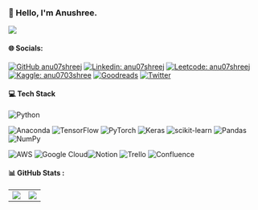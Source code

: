 ### 👋 Hello, I'm Anushree.

![](https://komarev.com/ghpvc/?username=anu07shreej&color=blue&style=plastic&label=PROFILE+VIEWS)

#### 🌐 Socials:
[![GitHub anu07shreej](https://img.shields.io/github/followers/anu07shreej?label=follow&style=social)](https://github.com/anu07shreej)
[![Linkedin: anu07shreej](https://img.shields.io/badge/-Anushree-blue?style=flat-square&logo=Linkedin&logoColor=white&link=lhttps://www.linkedin.com/in/anu07shreej/)](https://www.linkedin.com/in/anu07shreej/)
[![Leetcode: anu07shreej](https://img.shields.io/badge/-Leetcode-red?style=flat-square&logo=Leetcode&logoColor=white&link=lhttps://leetcode.com/anu07shreej/)](https://leetcode.com/anu07shreej/) 
[![Kaggle: anu0703shree](https://img.shields.io/badge/-Kaggle-green?style=flat-square&logo=Kaggle&logoColor=white&link=lhttps://www.kaggle.com/anu0703shree/)](https://www.kaggle.com/anu0703shree/) 
[![Goodreads](https://img.shields.io/badge/Goodreads-%23E4405F.svg?logo=Goodreads&logoColor=white)](https://www.goodreads.com/user/show/12176363-anushree-jumade) 
[![Twitter](https://img.shields.io/twitter/url?style=social&url=https%3A%2F%2Ftwitter.com%2Fanu07shreej)](https://twitter.com/anu07shreej)


#### 💻 Tech Stack
![Python](https://img.shields.io/badge/python-3670A0?style=flat&logo=python&logoColor=ffdd54) 

![Anaconda](https://img.shields.io/badge/Anaconda-%2344A833.svg?style=flat&logo=anaconda&logoColor=white) ![TensorFlow](https://img.shields.io/badge/TensorFlow-%23FF6F00.svg?style=flat&logo=TensorFlow&logoColor=white) ![PyTorch](https://img.shields.io/badge/PyTorch-%23CCCC00.svg?style=flat&logo=PyTorch&logoColor=white) ![Keras](https://img.shields.io/badge/Keras-%23D00000.svg?style=flat&logo=Keras&logoColor=white) ![scikit-learn](https://img.shields.io/badge/scikit--learn-%23F7931E.svg?style=flat&logo=scikit-learn&logoColor=white)  ![Pandas](https://img.shields.io/badge/pandas-%23150458.svg?style=flat&logo=pandas&logoColor=white) ![NumPy](https://img.shields.io/badge/numpy-%23013243.svg?style=flat&logo=numpy&logoColor=white) 

![AWS](https://img.shields.io/badge/AWS-%23FF9900.svg?style=flat&logo=amazon-aws&logoColor=white) ![Google Cloud](https://img.shields.io/badge/Google%20Cloud-%234285F4.svg?style=flat&logo=google-cloud&logoColor=white)![Notion](https://img.shields.io/badge/Notion-%23000000.svg?style=flat&logo=notion&logoColor=white) ![Trello](https://img.shields.io/badge/Trello-%23026AA7.svg?style=flat&logo=Trello&logoColor=white) ![Confluence](https://img.shields.io/badge/confluence-%23172BF4.svg?style=flat&logo=confluence&logoColor=white)

#### 📊 GitHub Stats :

<table class="center" style="width:100%;">
  <tr>
    <td align="center">
  <img align="center" src="https://github-readme-stats.vercel.app/api?username=anu07shreej&count_private=true&show_icons=true&theme=onedark&hide_border=true" />
    </td>
    <td align="center">
  <img align="center" src="https://github-readme-stats.vercel.app/api/top-langs/?username=anu07shreej&langs_count=10&layout=compact&theme=onedark&hide_border=true" />
</td>
  </tr>
</table>



<!--
**anu07shreej/anu07shreej** is a ✨ _special_ ✨ repository because its `README.md` (this file) appears on your GitHub profile.
Here are some ideas to get you started:
- 🔭 I’m currently working on Machine Learning Projects
- 🌱 I’m currently learning ML specialization courses on Coursera
- 👯 I’m looking to collaborate on ...
- 🤔 I’m looking for help with ...
- 💬 Ask me about ...
- 📫 How to reach me: ...
- 😄 Pronouns: She/Her
- ⚡ Fun fact: ...
- Python, C++
-->






